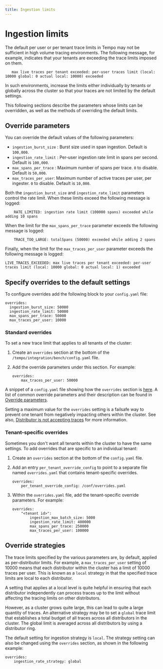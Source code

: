 ```yaml
---
title: Ingestion limits
---
```


# Ingestion limits

The default per user or per tenant trace limits in Tempo may not be sufficient in high volume tracing environments. The following message, for example, indicates that your tenants are exceeding the trace limits imposed on them.
 ```
    max live traces per tenant exceeded: per-user traces limit (local: 10000 global: 0 actual local: 10000) exceeded
```    

In such environments, increase the limits either individually by tenants or globally across the cluster
so that your traces are not limited by the default settings.

This following sections describe the parameters whose limits can be overridden, as well as the methods of
overriding the default limits.

## Override parameters

You can override the default values of the following parameters:

   - `ingestion_burst_size` : Burst size used in span ingestion. Default is `100,000`.
   - `ingestion_rate_limit` : Per-user ingestion rate limit in spans per second. Default is `100,000`.
   - `max_spans_per_trace` : Maximum number of spans per trace.  `0` to disable. Default is `50,000`.
   - `max_traces_per_user`: Maximum number of active traces per user, per ingester. `0` to disable. Default is `10,000`.

Both the `ingestion_burst_size` and `ingestion_rate_limit` parameters control the rate limit. When these limits exceed the following message is logged:

```
    RATE_LIMITED: ingestion rate limit (100000 spans) exceeded while adding 10 spans
```    

When the limit for the `max_spans_per_trace` parameter exceeds the following message is logged:

```
    TRACE_TOO_LARGE: totalSpans (50000) exceeded while adding 2 spans
```

Finally, when the limit for the `max_traces_per_user` parameter exceeds the following message is logged:

```
LIVE_TRACES_EXCEEDED: max live traces per tenant exceeded: per-user traces limit (local: 10000 global: 0 actual local: 1) exceeded
```
## Specify overrides to the default settings

To configure overrides add the following block to your `config.yaml` file:

```
overrides:
  ingestion_burst_size: 50000
  ingestion_rate_limit: 50000
  max_spans_per_trace: 50000
  max_traces_per_user: 10000 
```  
### Standard overrides

To set a new trace limit that applies to all tenants of the cluster:

1. Create an `overrides` section at the bottom of the `/tempo/integration/bench/config.yaml` file.
1. Add the override parameters under this section. For example:

    ```
    overrides: 
        max_traces_per_user: 50000
    ```

A snippet of a `config.yaml` file showing how the `overrides` section is [here](https://github.com/grafana/tempo/blob/a000a0d461221f439f585e7ed55575e7f51a0acd/integration/bench/config.yaml#L39-L40). A list of common override parameters and their description can  be found in [Override parameters](#override-parameters).

Setting a maximum value for the `overrides` setting is a failsafe way to prevent one tenant from negatively impacting others within the cluster. See also, [Distributor is not accepting traces](../../troubleshooting/#problem-4-distributor-is-not-accepting-traces) for more information.

### Tenant-specific overrides

Sometimes you don't want all tenants within the cluster to have the same settings. To add overrides that are specific to an individual tenant:

1. Create an `overrides` section at the bottom of the `config.yaml` file.
1.  Add an entry `per_tenant_override_config` to point to a separate file named `overrides.yaml` that contains tenant-specific overrides.

    ```
    overrides:
        per_tenant_override_config: /conf/overrides.yaml
    ```

1. Within the `overrides.yaml` file, add the tenant-specific override parameters. For example:

    ```
    overrides:
        "<tenant id>":
            ingestion_max_batch_size: 5000
            ingestion_rate_limit: 400000
            max_spans_per_trace: 250000
            max_traces_per_user: 100000
    ```
## Override strategies

The trace limits specified by the various parameters are, by default, applied as per-distributor limits. For example, a `max_traces_per_user` setting of 10000 means that each distributor within the cluster has a limit of 10000 traces per user. This is known as a `local` strategy in that the specified trace limits are local to each distributor.

A setting that applies at a local level is quite helpful in ensuring that each distributor independently can process traces up to the limit without affecting the tracing limits on other distributors.

However, as a cluster grows quite large, this can lead to quite a large quantity of traces. An alternative strategy may be to set a `global` trace limit that establishes a total budget of all traces across all distributors in the cluster. The global limit is averaged across all distributors by using a distributor ring.

The default setting for ingestion strategy is `local`. The strategy setting can also be changed using the `overrides` section, as shown in the following example:

```
overrides:
    ingestion_rate_strategy: global
```
